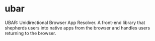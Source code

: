 # ubar
UBAR: Unidirectional Browser App Resolver. A front-end library that shepherds users into native apps from the browser and handles users returning to the browser.
